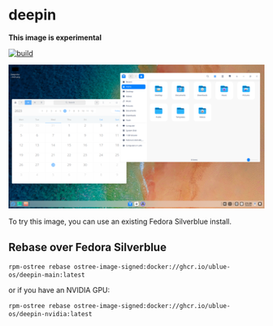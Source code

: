 # deepin

**This image is experimental**

[![build](https://github.com/ublue-os/deepin/actions/workflows/build.yml/badge.svg)](https://github.com/ublue-os/deepin/actions/workflows/build.yml)

![Deepin Desktop Showcase Image](deepin-showcase.png)

To try this image, you can use an existing Fedora Silverblue install.

## Rebase over Fedora Silverblue

    rpm-ostree rebase ostree-image-signed:docker://ghcr.io/ublue-os/deepin-main:latest

or if you have an NVIDIA GPU:

    rpm-ostree rebase ostree-image-signed:docker://ghcr.io/ublue-os/deepin-nvidia:latest
